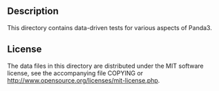 Description
------------

This directory contains data-driven tests for various aspects of Panda3.

License
--------

The data files in this directory are distributed under the MIT software
license, see the accompanying file COPYING or
http://www.opensource.org/licenses/mit-license.php.

